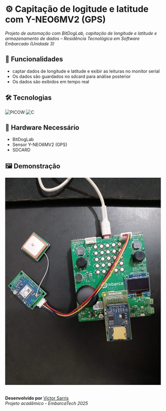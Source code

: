 # ⚙️ Capitação de logitude e latitude com Y-NEO6MV2 (GPS) 
*Projeto de automação com BitDogLab, capitação de longitude e latitude e armazenamento de dados – Residência Tecnológica em Software Embarcado (Unidade 3)*

## 🚀 Funcionalidades  
- captar dados de longitude e latitude e exibir as leituras no monitor serial
- Os dados são guardados no sdcard para análise posterior
- Os dados são exibidos em tempo real  

## 🛠️ Tecnologias  
<p align="left">
  <img src="https://img.shields.io/badge/PICOW-003B71?style=for-the-badge&logo=espressif&logoColor=white" alt="PICOW">
  <img src="https://img.shields.io/badge/C-00599C?style=for-the-badge&logo=C&logoColor=white" alt="C">
</p>

## 🔌 Hardware Necessário  
- BitDogLab 
- Sensor Y-NEO6MV2 (GPS) 
- SDCARD



## 🖼️ Demonstração

<img src="placa.jpg" alt="imagem de demonstração">

<br>
<br>

**Desenvolvido por** [Victor Sarris](https://github.com/Victor-Sarris)  
*Projeto acadêmico - EmbarcaTech 2025*
